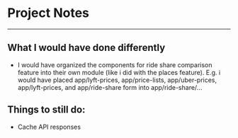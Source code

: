 # Project Notes
---

## What I would have done differently

* I would have organized the components for ride share comparison feature into their own module (like i did with the places feature).
E.g. i would have placed app/lyft-prices, app/price-lists, app/uber-prices, app/lyft-prices, and app/ride-share form into app/ride-share/...

## Things to still do:

* Cache API responses